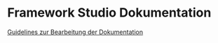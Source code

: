 # Framework Studio Dokumentation

[Guidelines zur Bearbeitung der Dokumentation](guidelines/index.md)